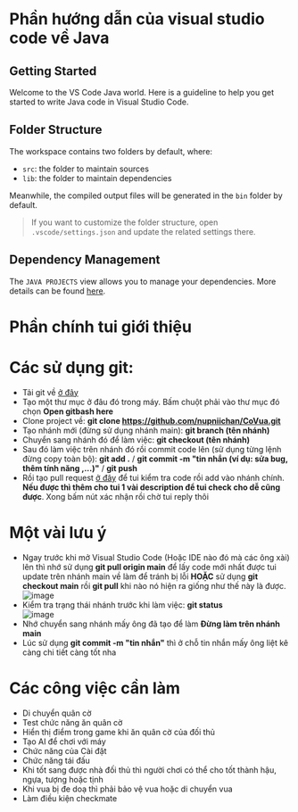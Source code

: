 # Phần hướng dẫn của visual studio code về Java 

## Getting Started

Welcome to the VS Code Java world. Here is a guideline to help you get started to write Java code in Visual Studio Code.

## Folder Structure

The workspace contains two folders by default, where:

- `src`: the folder to maintain sources
- `lib`: the folder to maintain dependencies

Meanwhile, the compiled output files will be generated in the `bin` folder by default.

> If you want to customize the folder structure, open `.vscode/settings.json` and update the related settings there.

## Dependency Management

The `JAVA PROJECTS` view allows you to manage your dependencies. More details can be found [here](https://github.com/microsoft/vscode-java-dependency#manage-dependencies).

# Phần chính tui giới thiệu
# Các sử dụng git:
- Tải git về [ở đây](https://github.com/git-for-windows/git/releases/download/v2.45.1.windows.1/Git-2.45.1-64-bit.exe)
- Tạo một thư mục ở đâu đó trong máy. Bấm chuột phải vào thư mục đó chọn **Open gitbash here**
- Clone project về: **git clone https://github.com/nupniichan/CoVua.git**
- Tạo nhánh mới (đừng sử dụng nhánh main): **git branch (tên nhánh)**
- Chuyển sang nhánh đó để làm việc: **git checkout (tên nhánh)**
- Sau đó làm việc trên nhánh đó rồi commit code lên (sử dụng từng lệnh đừng copy toàn bộ): **git add .** / **git commit -m "tin nhắn (ví dụ: sửa bug, thêm tính năng ,...)"** / **git push**
- Rồi tạo pull request [ở đây](https://github.com/nupniichan/QuanLyTiemNet/pulls) để tui kiểm tra code rồi add vào nhánh chính. **Nếu được thì thêm cho tui 1 vài description để tui check cho dễ cũng được**. Xong bấm nút xác nhận rồi chờ tui reply thôi

# Một vài lưu ý
- Ngay trước khi mở Visual Studio Code (Hoặc IDE nào đó mà các ông xài) lên thì nhớ sử dụng **git pull origin main** để lấy code mới nhất được tui update trên nhánh main về làm để tránh bị lỗi **HOẶC** sử dụng **git checkout main** rồi **git pull** khi nào nó hiện ra giống như thế này là được. <br />
![image](https://github.com/nupniichan/QuanLyTiemNet/assets/87707214/8e9601f3-e808-46db-aa74-9a034cba48f9)
- Kiểm tra trạng thái nhánh trước khi làm việc: **git status** <br />
![image](https://github.com/nupniichan/QuanLyTiemNet/assets/87707214/22f8e1f1-59d3-4392-8967-787d45719dbe)
- Nhớ chuyển sang nhánh mấy ông đã tạo để làm **Đừng làm trên nhánh main**
- Lúc sử dụng **git commit -m "tin nhắn"** thì ở chỗ tin nhắn mấy ông liệt kê càng chi tiết càng tốt nha

# Các công việc cần làm
- Di chuyển quân cờ
- Test chức năng ăn quân cờ 
- Hiển thị điểm trong game khi ăn quân cờ của đối thủ
- Tạo AI để chơi với máy
- Chức năng của Cài đặt
- Chức năng tái đấu
- Khi tốt sang được nhà đối thủ thì người chơi có thể cho tốt thành hậu, ngựa, tượng hoặc tịnh
- Khi vua bị đe doạ thì phải bảo vệ vua hoặc di chuyển vua
- Làm điều kiện checkmate
